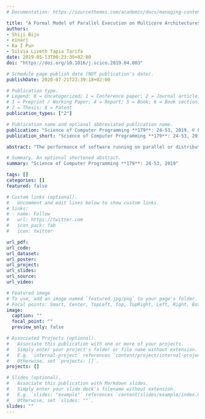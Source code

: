 ```yaml
---
# Documentation: https://sourcethemes.com/academic/docs/managing-content/

title: "A Formal Model of Parallel Execution on Multicore Architectures with Multilevel Caches"
authors: 
- Shiji Bijo
- einarj
- Ka I Pun
- Silvia Lizeth Tapia Tarifa
date: 2019-05-13T00:23:39+02:00
doi: "https://doi.org/10.1016/j.scico.2019.04.003"

# Schedule page publish date (NOT publication's date).
publishDate: 2020-07-21T23:39:18+02:00

# Publication type.
# Legend: 0 = Uncategorized; 1 = Conference paper; 2 = Journal article;
# 3 = Preprint / Working Paper; 4 = Report; 5 = Book; 6 = Book section;
# 7 = Thesis; 8 = Patent
publication_types: ["2"]

# Publication name and optional abbreviated publication name.
publication: "Science of Computer Programming **179**: 24-53, 2019. © Elsevier."
publication_short: "Science of Computer Programming **179**: 24-53, 2019"

abstract: "The performance of software running on parallel or distributed architectures can be severely affected by the location of data. In shared memory multicore architectures, data movement between caches and main memory is driven by data accesses from tasks executing in parallel on different cores and by a protocol to ensure cache coherence. This paper integrates cache coherence in a formal model of data access, to capture such data movement from an application perspective. We develop an executable model which captures cache coherent data movement between different cache levels and main memory, for software described by task-level data access patterns. The proposed model is generic in the number of cache levels and cores, and abstracts from the concrete communication medium. We show that the model guarantees expected correctness properties for cache coherence, in particular data consistency. This paper further presents a proof-of-concept implementation of the proposed model in rewriting logic, which allows different choices for the underlying hardware architecture of dynamically created parallel data access patterns to be specified and compared at the modelling level."

# Summary. An optional shortened abstract.
summary: "Science of Computer Programming **179**: 24-53, 2019"

tags: []
categories: []
featured: false

# Custom links (optional).
#   Uncomment and edit lines below to show custom links.
# links:
# - name: Follow
#   url: https://twitter.com
#   icon_pack: fab
#   icon: twitter

url_pdf:
url_code:
url_dataset:
url_poster:
url_project:
url_slides:
url_source:
url_video:

# Featured image
# To use, add an image named `featured.jpg/png` to your page's folder. 
# Focal points: Smart, Center, TopLeft, Top, TopRight, Left, Right, BottomLeft, Bottom, BottomRight.
image:
  caption: ""
  focal_point: ""
  preview_only: false

# Associated Projects (optional).
#   Associate this publication with one or more of your projects.
#   Simply enter your project's folder or file name without extension.
#   E.g. `internal-project` references `content/project/internal-project/index.md`.
#   Otherwise, set `projects: []`.
projects: []

# Slides (optional).
#   Associate this publication with Markdown slides.
#   Simply enter your slide deck's filename without extension.
#   E.g. `slides: "example"` references `content/slides/example/index.md`.
#   Otherwise, set `slides: ""`.
slides: ""
---
```

